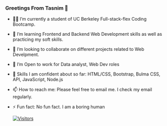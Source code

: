 ### Greetings From Tasnim 👋
- 👩‍🏫 I’m currently a student of UC Berkeley Full-stack-flex Coding Bootcamp.
- 🌱 I’m learning Frontend and Backend Web Development skills as well as practicing my soft skills.
- 🔭 I’m looking to collaborate on different projects related to Web Develpment.
- 🤔 I’m Open to work for Data analyst, Web Dev roles
- 💬 Skills I am confident about so far: HTML/CSS, Bootstrap, Bulma CSS, API, JavaScript, Node.js
- 📫 How to reach me: Please feel free to email me. I check my email regularly.
- ⚡ Fun fact: No fun fact. I am a boring human

  [![Visitors](https://api.visitorbadge.io/api/visitors?path=thalim-glam&label=Visitor%20Today&countColor=%23263759&labelStyle=upper)](https://visitorbadge.io/status?path=thalim-glam)
<!--
**thalim-glam/thalim-glam** is a ✨ _special_ ✨ repository because its `README.md` (this file) appears on your GitHub profile.

Here are some ideas to get you started:

- 🔭 I’m currently working on ...
- 🌱 I’m currently learning ...
- 👯 I’m looking to collaborate on ...
- 🤔 I’m looking for help with ...
- 💬 Ask me about ...
- 📫 How to reach me: ...
- 😄 Pronouns: ...
- ⚡ Fun fact: ...
-->
